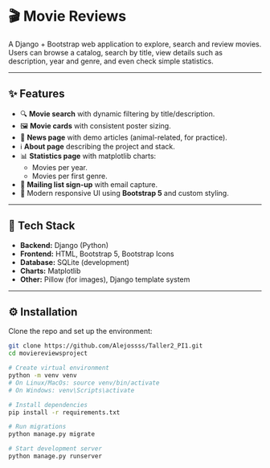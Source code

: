 # 🎬 Movie Reviews

A Django + Bootstrap web application to explore, search and review movies.  
Users can browse a catalog, search by title, view details such as description, year and genre, and even check simple statistics.

---

## ✨ Features

- 🔍 **Movie search** with dynamic filtering by title/description.  
- 🖼️ **Movie cards** with consistent poster sizing.  
- 📰 **News page** with demo articles (animal-related, for practice).  
- ℹ️ **About page** describing the project and stack.  
- 📊 **Statistics page** with matplotlib charts:
  - Movies per year.
  - Movies per first genre.  
- 📧 **Mailing list sign-up** with email capture.  
- 🎨 Modern responsive UI using **Bootstrap 5** and custom styling.

---

## 🚀 Tech Stack

- **Backend:** Django (Python)
- **Frontend:** HTML, Bootstrap 5, Bootstrap Icons
- **Database:** SQLite (development)
- **Charts:** Matplotlib
- **Other:** Pillow (for images), Django template system

---

## ⚙️ Installation

Clone the repo and set up the environment:

```bash
git clone https://github.com/Alejossss/Taller2_PI1.git
cd moviereviewsproject

# Create virtual environment
python -m venv venv
# On Linux/MacOs: source venv/bin/activate    
# On Windows: venv\Scripts\activate

# Install dependencies
pip install -r requirements.txt

# Run migrations
python manage.py migrate

# Start development server
python manage.py runserver

